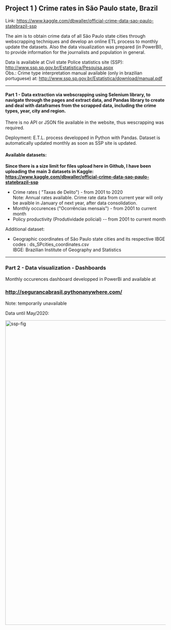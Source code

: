 
## Project 1 ) Crime rates in São Paulo state, Brazil

Link: https://www.kaggle.com/dbwaller/official-crime-data-sao-paulo-statebrazil-ssp


The aim is to obtain crime data of all São Paulo state cities through webscrapping techniques and develop an online ETL process to monthly update the datasets. Also the data visualization was prepared (in PowerBI), to provide information for the journalists and population in general.
 
Data is available at Civil state Police statistics site (SSP):  http://www.ssp.sp.gov.br/Estatistica/Pesquisa.aspx   
Obs.: Crime type interpretation manual available (only in brazilian  portuguese) at: http://www.ssp.sp.gov.br/Estatistica/download/manual.pdf

----------------------
#### Part 1 - Data extraction via webscrapping  using Selenium library, to navigate through the pages and extract data, and Pandas library to create and deal with dataframes from the scrapped data, including the crime types, year, city and region.
There is no API or JSON file available in the website, thus wescrapping was required.

Deployment:  E.T.L. process developped in Python with Pandas. Dataset is automatically  updated monthly as soon as SSP site is updated.


 
#### Available datasets:  

  **Since there is a size limit for files upload here in Github, I have been uploading the main 3 datasets in Kaggle:**
  **https://www.kaggle.com/dbwaller/official-crime-data-sao-paulo-statebrazil-ssp**

 - Crime rates ( "Taxas de Delito")  -  from 2001 to 2020   
   Note: Annual rates available. Crime rate data from current year will only be avaible in January of next year, after data consolidation.
 - Monthly occurences ("Ocorrências mensais") - from 2001 to current month  
 - Policy productivity (Produtividade policial) -- from 2001 to current month
 
 Additional dataset:
-  Geographic coordinates of São Paulo state cities and its respective IBGE codes :  ds_SPcities_coordinates.csv  
   IBGE:  Brazilian Institute of Geography and Statistics

--------------------------

### Part 2 - Data visualization - Dashboards

Monthly occurences dashboard developped in PowerBi and available at  
 ### http://segurancabrasil.pythonanywhere.com/
 Note: temporarily unavailable 
 
Data until May/2020:

<img width="956" alt="ssp-fig" src="https://user-images.githubusercontent.com/52055874/87192447-d8860480-c2cc-11ea-980d-e14b6d285658.png">



